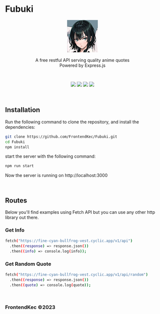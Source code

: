 # Fubuki
<p align="center"><img src="./icon.png"></p>
<p align="center">A free restful API serving quality anime quotes<br>Powered by Express.js</p>

<br>
<p align="center">
<img src="https://img.shields.io/github/license/FrontendKec/Fubuki?style=flat-square">
<img src="https://img.shields.io/github/package-json/v/FrontendKec/Fubuki?style=flat-square">
<img src="https://img.shields.io/github/last-commit/FrontendKec/Fubuki?style=flat-square">
<img src="https://img.shields.io/github/deployments/FrontendKec/Fubuki/cyclic:prod?style=flat-square"></p>
<br>

## Installation
Run the following command to clone the repository, and install the dependencies:
```sh
git clone https://github.com/FrontendKec/Fubuki.git
cd Fubuki
npm install
```

start the server with the following command:
```sh
npm run start
```

Now the server is running on http://localhost:3000

<br>

## Routes
Below you'll find examples using Fetch API but you can use any other http library out there.

### Get Info
```sh
fetch("https://fine-cyan-bullfrog-vest.cyclic.app/v1/api")
  .then((response) => response.json())
  .then((info) => console.log(info));
```

### Get Random Quote
```sh
fetch("https://fine-cyan-bullfrog-vest.cyclic.app/v1/api/random")
  .then((response) => response.json())
  .then((quote) => console.log(quote));
```

<br>

### FrontendKec &copy;2023